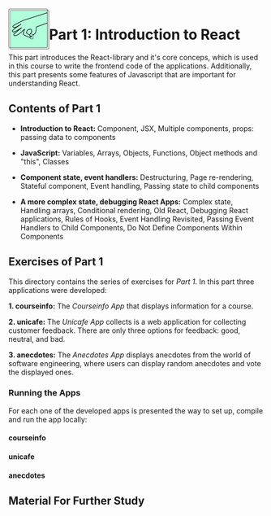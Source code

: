 <h1>
<img src="https://raw.githubusercontent.com/katerina-tziala/fullstackopen2019/master/documentation_images/part1_logo.png" alt="part logo" width="80" height="80" align="left" >
<br/>Part 1: Introduction to React<br/>
</h1>

This part introduces the React-library and it's core conceps, which is used in this course to write the frontend code of the applications. Additionally, this part presents some features of Javascript that are important for understanding React.

<h2>Contents of Part 1</h2>

* **Introduction to React:** Component, JSX, Multiple components, props: passing data to components

* **JavaScript:** Variables, Arrays, Objects, Functions, Object methods and "this", Classes

* **Component state, event handlers:** Destructuring, Page re-rendering, Stateful component, Event handling, Passing state to child components

* **A more complex state, debugging React Apps:** Complex state, Handling arrays, Conditional rendering, Old React, Debugging React applications, Rules of Hooks, Event Handling Revisited, Passing Event Handlers to Child Components, Do Not Define Components Within Components

<h2>Exercises of Part 1</h2>

This directory contains the series of exercises for *Part 1*. In this part three applications were developed:

**1. courseinfo:** The *Courseinfo App* that displays information for a course.

**2. unicafe:** The *Unicafe App* collects is a web application for collecting customer feedback. There are only three options for feedback: good, neutral, and bad.

**3. anecdotes:** The *Anecdotes App* displays anecdotes from the world of software engineering, where users can display random anecdotes and vote the displayed ones. 

<h3>Running the Apps</h3>

For each one of the developed apps is presented the way to set up, compile and run the app locally:
<h4>courseinfo</h4>
<h4>unicafe</h4>
<h4>anecdotes</h4>

<h2>Material For Further Study</h2>
